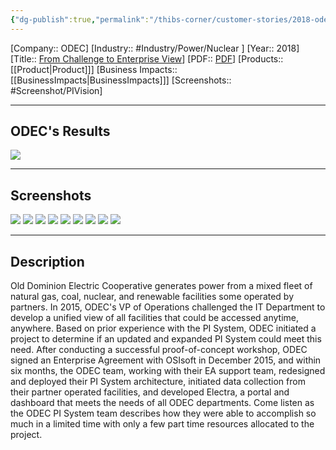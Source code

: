 ```yaml
---
{"dg-publish":true,"permalink":"/thibs-corner/customer-stories/2018-odec-s-ea-journey-from-challenge-to-enterprise-view/","noteIcon":""}
---
```


[Company:: ODEC]
[Industry:: #Industry/Power/Nuclear ]
[Year:: 2018]
[Title:: [From Challenge to Enterprise View](https://resources.osisoft.com/presentations/odec-s-ea-journey-%E2%80%93-from-challenge-to-enterprise-view/)]
[PDF:: [PDF](https://cdn.osisoft.com/osi/presentations/2018-uc-san-francisco/UC18NA-D2PG02-ODEC-SBurnettKRyan-ODECs-EA-Journey-FromChallenge-to-Enterprise-View.pdf)]
[Products:: [[Product\|Product]]]
[Business Impacts:: [[BusinessImpacts\|BusinessImpacts]]]
[Screenshots:: #Screenshot/PIVision] 

---
## ODEC's Results
![](https://i.imgur.com/VEX6M5Q.png)

---
## Screenshots
![](https://i.imgur.com/eMiocmY.png)
![](https://i.imgur.com/RsHhE6c.png)
![](https://i.imgur.com/px2OgXD.png)
![](https://i.imgur.com/7uw9yzH.png)
![](https://i.imgur.com/qSW7GUD.png)
![](https://i.imgur.com/RtDLG8F.png)
![](https://i.imgur.com/a5IQqfI.png)
![](https://i.imgur.com/H9kgnvg.png)
![](https://i.imgur.com/Oak4010.png)


---
## Description
Old Dominion Electric Cooperative generates power from a mixed fleet of natural gas, coal, nuclear, and renewable facilities some operated by partners. In 2015, ODEC's VP of Operations challenged the IT Department to develop a unified view of all facilities that could be accessed anytime, anywhere. Based on prior experience with the PI System, ODEC initiated a project to determine if an updated and expanded PI System could meet this need. After conducting a successful proof-of-concept workshop, ODEC signed an Enterprise Agreement with OSIsoft in December 2015, and within six months, the ODEC team, working with their EA support team, redesigned and deployed their PI System architecture, initiated data collection from their partner operated facilities, and developed Electra, a portal and dashboard that meets the needs of all ODEC departments. Come listen as the ODEC PI System team describes how they were able to accomplish so much in a limited time with only a few part time resources allocated to the project.